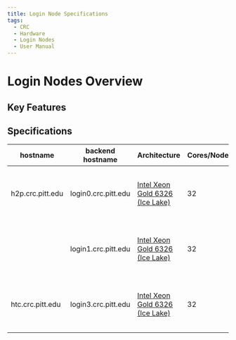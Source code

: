 ```yaml
---
title: Login Node Specifications
tags:
  - CRC
  - Hardware
  - Login Nodes
  - User Manual
---
```


# Login Nodes Overview


## Key Features


## Specifications

| hostname         | backend hostname        | Architecture                                               | Cores/Node | Mem      | Mem/Core | OS Drive                          | Network |
|------------------|-------------------------|------------------------------------------------------------|------------|----------|----------|-----------------------------------|---------|
| h2p.crc.pitt.edu | login0.crc.pitt.edu      | [Intel Xeon Gold 6326 (Ice Lake)](https://www.intel.com/content/www/us/en/products/sku/215274/intel-xeon-gold-6326-processor-24m-cache-2-90-ghz/specifications.html) | 32         | 256 GB  | 8 GB     | 2x 480 GB NVMe (RAID 1)           | 25GbE   |
|                  | login1.crc.pitt.edu      | [Intel Xeon Gold 6326 (Ice Lake)](https://www.intel.com/content/www/us/en/products/sku/215274/intel-xeon-gold-6326-processor-24m-cache-2-90-ghz/specifications.html) | 32         | 256 GB  | 8 GB     | 2x 480 GB NVMe (RAID 1)           | 25GbE   |
| htc.crc.pitt.edu | login3.crc.pitt.edu      | [Intel Xeon Gold 6326 (Ice Lake)](https://www.intel.com/content/www/us/en/products/sku/215274/intel-xeon-gold-6326-processor-24m-cache-2-90-ghz/specifications.html) | 32         | 256 GB  | 8 GB     | 2x 480 GB NVMe (RAID 1)           | 25GbE   |

